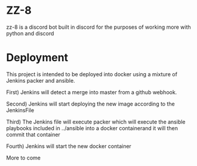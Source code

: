 # ZZ-8
zz-8 is a discord bot built in discord for the purposes of working more with python and discord

# Deployment
This project is intended to be deployed into docker using a mixture of Jenkins packer and ansible.

First) Jenkins will detect a merge into master from a github webhook.

Second) Jenkins will start deploying the new image according to the JenkinsFile

Third) The Jenkins file will execute packer which will execute the ansible playbooks 
included in ../ansible into a docker containerand it will then commit that container

Fourth) Jenkins will start the new docker container

More to come
